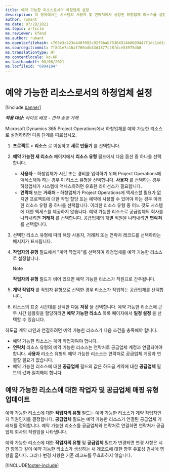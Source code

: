 ```yaml
---
title: 예약 가능한 리소스로서의 하청업체 설정
description: 이 항목에서는 시스템의 사용자 및 연락처에서 생성된 하청업체 리소스를 설정하고 유지 관리하여 Microsoft Dynamics 365 Project Operations의 하도급 계약과 연결할 수 있도록 하는 방법을 설명합니다.
author: rumant
ms.date: 07/28/2021
ms.topic: article
ms.reviewer: kfend
ms.author: rumant
ms.openlocfilehash: c765e3c423e440f092c92f9bab75304914b0609447f1dc1c014f98801561b7a6
ms.sourcegitcommit: 7f8d1e7a16af769adb43d1877c28fdce53975db8
ms.translationtype: HT
ms.contentlocale: ko-KR
ms.lasthandoff: 08/06/2021
ms.locfileid: "6994194"
---
```

# <a name="set-up-subcontractors-as-bookable-resources"></a>예약 가능한 리소스로서의 하청업체 설정

[!include [banner](../../includes/dataverse-preview.md)]

_**적용 대상:** 라이트 배포 - 견적 송장 거래_

Microsoft Dynamics 365 Project Operations에서 하청업체를 예약 가능한 리소스로 설정하려면 다음 단계를 따르십시오.

1. **프로젝트** \> **리소스** 로 이동하고 **새로 만들기** 를 선택합니다.
2. **예약 가능한 새 리소스** 페이지에서 **리소스 유형** 필드에서 다음 옵션 중 하나를 선택합니다.

    - **사용자** – 하청업체가 시간 또는 경비를 입력하기 위해 Project Operations에 액세스해야 하는 경우 이 리소스 유형을 선택합니다. **사용자** 를 선택하는 경우 하청업체가 시스템에 액세스하려면 유효한 라이선스가 필요합니다.
    - **연락처** 또는 **거래처** – 하청업체가 Project Operations에 액세스할 필요가 없지만 프로젝트에 대한 작업 할당 또는 예약에 사용할 수 있어야 하는 경우 이러한 리소스 유형 중 하나를 선택합니다. 이러한 리소스 유형 중 어느 것도 시스템에 대한 액세스를 제공하지 않습니다. 예약 가능한 리소스로 공급업체의 회사를 나타내려면 **거래처** 를 선택합니다. 공급업체의 개별 직원을 나타내려면 **연락처** 를 선택합니다.

3. 선택한 리소스 유형에 따라 해당 사용자, 거래처 또는 연락처 레코드를 선택하라는 메시지가 표시됩니다.
4. **작업자의 유형** 필드에서 "계약 작업자"를 선택하여 하청업체를 예약 가능한 리소스로 설정합니다.

    > [!NOTE]
    > **작업자의 유형** 필드가 비어 있으면 예약 가능한 리소스가 직원으로 간주됩니다.

5. **계약 작업자** 를 작업자 유형으로 선택한 경우 리소스가 작업하는 공급업체를 선택합니다.
6. 리소스의 표준 시간대를 선택한 다음 **저장** 을 선택합니다. 예약 가능한 리소스에 근무 시간 템플릿을 할당하려면 **예약 가능한 리소스** 목록 페이지에서 **일정 설정** 을 선택할 수 있습니다.

하도급 계약 라인과 연결하려면 예약 가능한 리소스가 다음 조건을 충족해야 합니다.

- 예약 가능한 리소스는 계약 작업자여야 합니다.
- **연락처** 리소스 유형의 예약 가능한 리소스는 연락처로 공급업체 계정과 연결되어야 합니다. **사용자** 리소스 유형의 예약 가능한 리소스는 연락처로 공급업체 계정과 연결할 필요가 없습니다.
- 예약 가능한 리소스에 대한 **공급업체** 필드의 값은 하도급 계약에 대한 **공급업체** 필드의 값과 일치해야 합니다.

## <a name="update-the-type-of-worker-and-vendor-mapping-for-bookable-resources"></a>예약 가능한 리소스에 대한 작업자 및 공급업체 매핑 유형 업데이트

예약 가능한 리소스에 대한 **작업자의 유형** 필드는 예약 가능한 리소스가 계약 작업자인지 직원인지를 결정합니다. **공급업체** 필드는 예약 가능한 리소스가 연결된 공급업체 거래처를 정의합니다. 예약 가능한 리소스를 공급업체와 연락처로 연결하면 연락처가 공급업체 회사의 직원임을 나타냅니다.

예약 가능한 리소스에 대한 **작업자의 유형** 및 **공급업체** 필드가 변경되면 변경 사항은 시간 항목과 같이 예약 가능한 리소스가 생성하는 새 레코드에 대한 향후 유효성 검사에 영향을 줍니다. 그러나 변경 사항은 기존 레코드를 무효화하지 않습니다.

[!INCLUDE[footer-include](../../includes/footer-banner.md)]
